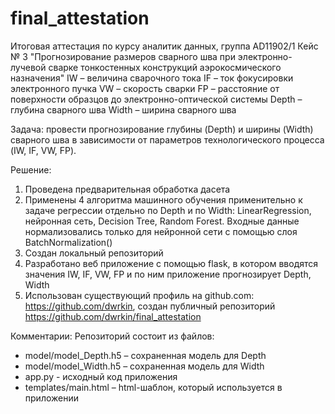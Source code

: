 # final_attestation

Итоговая аттестация по курсу аналитик данных, группа AD11902/1
Кейс № 3 "Прогнозирование размеров сварного шва при электронно-лучевой сварке тонкостенных конструкций аэрокосмического назначения"
IW – величина сварочного тока
IF – ток фокусировки электронного пучка
VW – скорость сварки
FP – расстояние от поверхности образцов до электронно-оптической системы
Depth – глубина сварного шва
Width – ширина сварного шва

Задача: провести прогнозирование глубины (Depth) и ширины (Width) сварного шва в зависимости от параметров технологического процесса (IW, IF, VW, FP).

Решение: 

1. Проведена предварительная обработка дасета
2. Применены 4 алгоритма машинного обучения применительно к задаче регрессии отдельно по Depth и по Width: LinearRegression, нейронная сеть, Decision Tree, Random Forest. Входные данные нормализовались только для нейронной сети с помощью слоя BatchNormalization()
3. Создан локальный репозиторий
4. Разработано веб приложение с помощью flask, в котором вводятся значения IW, IF, VW, FP и по ним приложение прогнозирует Depth, Width
5. Использован существующий профиль на github.com: https://github.com/dwrkin, создан публичный репозиторий https://github.com/dwrkin/final_attestation

Комментарии:
Репозиторий состоит из файлов:
- model/model_Depth.h5 – сохраненная модель для Depth
- model/model_Width.h5 – сохраненная модель для Width
- app.py - исходный код приложения
- templates/main.html – html-шаблон, который используется в приложении
